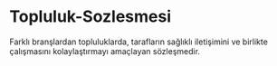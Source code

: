 # Topluluk-Sozlesmesi
Farklı branşlardan topluluklarda, tarafların sağlıklı iletişimini ve birlikte çalışmasını kolaylaştırmayı amaçlayan sözleşmedir.
